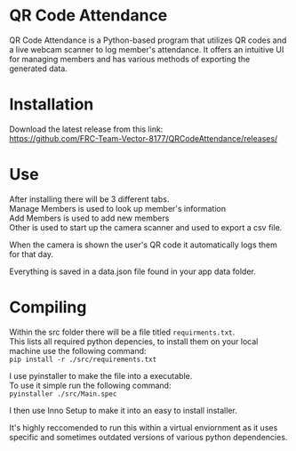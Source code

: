 # QR Code Attendance
QR Code Attendance is a Python-based program that utilizes QR codes and a live webcam scanner to log member's attendance. It offers an intuitive UI for managing members and has various methods of exporting the generated data.

# Installation
Download the latest release from this link: <br />
https://github.com/FRC-Team-Vector-8177/QRCodeAttendance/releases/

# Use
After installing there will be 3 different tabs.<br />
Manage Members is used to look up member's information<br />
Add Members is used to add new members<br />
Other is used to start up the camera scanner and used to export a csv file.

When the camera is shown the user's QR code it automatically logs them for that day.

Everything is saved in a data.json file found in your app data folder.

# Compiling
Within the src folder there will be a file titled `requirments.txt`.<br />
This lists all required python depencies, to install them on your local machine use the following command:<br />
`pip install -r ./src/requirements.txt`<br />

I use pyinstaller to make the file into a executable.<br />
To use it simple run the following command:<br />
`pyinstaller ./src/Main.spec`<br />

I then use Inno Setup to make it into an easy to install installer.<br />

It's highly reccomended to run this within a virtual enviornment as it uses specific and sometimes outdated versions of various python dependencies.<br />
